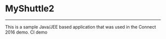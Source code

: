 # MyShuttle2
-------------

This is a sample Java/JEE based application that was used in the Connect 2016 demo. CI demo
